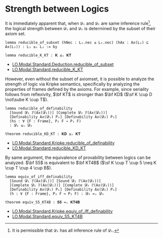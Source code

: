 # Strength between Logics

It is immediately apparent that, when `𝓓₁​` and `𝓓₂` are same inference rule[^strength_between_modal_logics_1], the logical strength between `𝓓₁` and `𝓓₂` is determined by the subset of their axiom set.

```lean
lemma reducible_of_subset (hNec : L₁.nec ≤ L₂.nec) (hAx : Ax(L₁) ⊆ Ax(L₂)) : L₁ ≤ₛ L₂ := by

lemma reducible_K_KT : 𝐊 ≤ₛ 𝐊𝐓
```
- [LO.Modal.Standard.Deduction.reducible_of_subset](https://iehality.github.io/lean4-logic/Logic/Modal/Standard/Deduction.html#LO.Modal.Standard.Deduction.reducible_of_subset)
- [LO.Modal.Standard.reducible_K_KT](https://iehality.github.io/lean4-logic/Logic/Modal/Standard/Deduction.html#LO.Modal.Standard.reducible_K_KT)

However, even without the subset of axiomset, it is possible to analyze the strength of logic via Kripke semantics, specifically by analyzing the properties of frames defined by the axioms. For example, since seriality follows from reflexivity, $\bf KT$ is stronger than $\bf KD$ ($\sf K \cup D \not\sube K \cup T$).

```lean
lemma reducible_of_definability
  [Sound 𝓓₁​ 𝔽(Ax(𝓓₁​))] [Complete 𝓓₂ 𝔽(Ax(𝓓₂))]
  [Definability Ax(𝓓₁​) P₁] [Definability Ax(𝓓₂) P₂]
  (hs : ∀ {F : Frame}, P₂ F → P₁ F)
  : 𝓓₁​ ≤ₛ 𝓓₂

theorem reducible_KD_KT : 𝐊𝐃 ≤ₛ 𝐊𝐓
```
- [LO.Modal.Standard.Kripke.reducible_of_definability](https://iehality.github.io/lean4-logic/Logic/Modal/Standard/Kripke/Reducible.html#LO.Modal.Standard.Kripke.reducible_of_definability)
- [LO.Modal.Standard.reducible_KD_KT](https://iehality.github.io/lean4-logic/Logic/Modal/Standard/Kripke/Geach/Reducible.html#LO.Modal.Standard.reducible_KD_KT)

By same argument, the equivalence of provability between logics can be analyzed. $\bf S5$ is equivalent to $\bf KT4B$ ($\sf K \cup T \cup 5 \neq K \cup T \cup 4 \cup B$).

```lean
lemma equiv_of_iff_definability
  [Sound 𝓓₁​ 𝔽(Ax(𝓓₁​))] [Sound 𝓓₂ 𝔽(Ax(𝓓₂))]
  [Complete 𝓓₁​ 𝔽(Ax(𝓓₁​))] [Complete 𝓓₂ 𝔽(Ax(𝓓₂))]
  [Definability Ax(𝓓₁​) P₁] [Definability Ax(𝓓₂) P₂]
  (h : ∀ {F : Frame}, P₁ F ↔ P₂ F) : 𝓓₁​ =ₛ 𝓓₂

theorem equiv_S5_KT4B : 𝐒𝟓 =ₛ 𝐊𝐓𝟒𝐁
```
- [LO.Modal.Standard.Kripke.equiv_of_iff_definability](https://iehality.github.io/lean4-logic/Logic/Modal/Standard/Kripke/Reducible.html#LO.Modal.Standard.Kripke.equiv_of_iff_definability)
- [LO.Modal.Standard.equiv_S5_KT4B](https://iehality.github.io/lean4-logic/Logic/Modal/Standard/Kripke/Geach/Reducible.html#LO.Modal.Standard.equiv_S5_KT4B)

[^strength_between_modal_logics_1]: It is permissible that `𝓓₂` has all inference rule of `𝓓₁​`.
